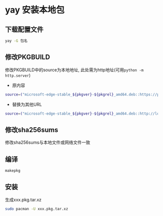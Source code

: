 <!--
 * @Description: 
 * @Version: 1.0
 * @Author: dmjcb
 * @Email:  
 * @Date: 2022-01-17 01:47:56
 * @LastEditors: dmjcb
 * @LastEditTime: 2023-04-17 15:46:43
-->

# yay 安装本地包

## 下载配置文件

```sh
yay -G 包名
```

## 修改PKGBUILD

修改PKGBUILD中的source为本地地址, 此处需为http地址(可用`python -m http.server`)

- 原内容

```sh
source=("microsoft-edge-stable_${pkgver}-${pkgrel}_amd64.deb::https://packages.microsoft.com/repos/edge/pool/main/m/microsoft-edge-stable/microsoft-edge-stable_${pkgver}-${pkgrel}_amd64.deb")
```

- 替换为其他URL

```sh
source=("microsoft-edge-stable_${pkgver}-${pkgrel}_amd64.deb::http://localhost:8000/microsoft-edge-stable_96.0.1054.62-1_amd64.deb")
```

## 修改sha256sums

修改sha256sums与本地文件或网络文件一致

## 编译

```sh
makepkg
```

## 安装

生成xxx.pkg.tar.xz

```sh
sudo pacman -U xxx.pkg.tar.xz
```
